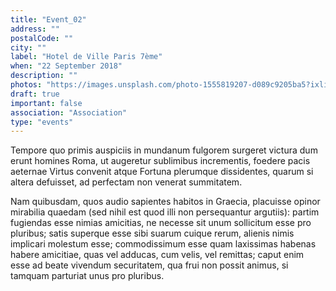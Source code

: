 ```yaml
---
title: "Event_02"
address: ""
postalCode: ""
city: ""
label: "Hotel de Ville Paris 7ème"
when: "22 September 2018"
description: ""
photos: "https://images.unsplash.com/photo-1555819207-d089c9205ba5?ixlib=rb-1.2.1&ixid=eyJhcHBfaWQiOjEyMDd9&auto=format&fit=crop&w=750&q=80"
draft: true
important: false
association: "Association"
type: "events"
---
```


Tempore quo primis auspiciis in mundanum fulgorem surgeret victura dum erunt homines Roma, ut augeretur sublimibus incrementis, foedere pacis aeternae Virtus convenit atque Fortuna plerumque dissidentes, quarum si altera defuisset, ad perfectam non venerat summitatem.

Nam quibusdam, quos audio sapientes habitos in Graecia, placuisse opinor mirabilia quaedam (sed nihil est quod illi non persequantur argutiis): partim fugiendas esse nimias amicitias, ne necesse sit unum sollicitum esse pro pluribus; satis superque esse sibi suarum cuique rerum, alienis nimis implicari molestum esse; commodissimum esse quam laxissimas habenas habere amicitiae, quas vel adducas, cum velis, vel remittas; caput enim esse ad beate vivendum securitatem, qua frui non possit animus, si tamquam parturiat unus pro pluribus.